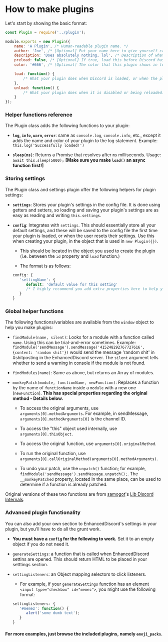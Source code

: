 # How to make plugins

Let's start by showing the basic format:

```js
const Plugin = require('../plugin');

module.exports = new Plugin({
    name: 'A Plugin', /* Human-readable plugin name. */
    author: 'Joe', /* [Optional] Put your name here to give yourself credit for making it :) */
    description: 'Does absolutely nothing, lol', /* Description of what this plugin does. */
    preload: false, /* [Optional] If true, load this before Discord has finished starting up */
    color: '#666', /* [Optional] The color that this plugin shows in logs and in the plugin settings tab. Any valid CSS color will work here. */

    load: function() {
        /* What your plugin does when Discord is loaded, or when the plugin is reloaded. */
    },
    unload: function() {
        /* What your plugin does when it is disabled or being reloaded. */
    }
});
```

### Helper functions reference

The Plugin class adds the following functions to your plugin:

* **`log`, `info`, `warn`, `error`**: same as `console.log`, `console.info`, etc., except it adds the name and color of your plugin to the log statement. Example: `this.log('Successfully loaded!')`

* **`sleep(ms)`**: Returns a Promise that resolves after `ms` milliseconds. Usage: `await this.sleep(5000);` __[Make sure you make `load()` an async function first!]__

### Storing settings

The Plugin class and settings plugin offer the following helpers for plugin settings:

* **`settings`**: Stores your plugin's settings in the config file. It is done using getters and setters, so loading and saving your plugin's settings are as easy as reading and writing `this.settings`.

* **`config`**: Integrates with `settings`. This should essentially store all your default settings, and these will be saved to the config file the first time your plugin is loaded, or when the user resets their settings. Use this when creating your plugin, in the object that is used in `new Plugin({})`.

   * This should be located in the object you used to create the plugin (i.e. between the `id` property and `load` function.)

   * The format is as follows:
   ```js
   config: {
      'settingName': {
         default: 'default value for this setting'
         /* I highly recommend you add extra properties here to help you create the settings section, if you wish to do so. */
      }
   }
   ```

### Global helper functions

The following functions/variables are available from the `window` object to help you make plugins:

* `findModule(name, silent)`: Looks for a module with a function called `name`. Using this can be trial-and-error sometimes. Example: `findModule('sendMessage').sendMessage('415248292767727616', {content: 'random shit'})` would send the message 'random shit' in #shitposting in the EnhancedDiscord server. The `silent` argument tells whether to send a warning in console if the module is not found.

* `findModules(name)`: Same as above, but returns an Array of modules.

* `monkeyPatch(module, functionName, newFunction)`: Replaces a function by the name of `functionName` inside a `module` with a new one (`newFunction`). **This has special properties regarding the original method - Details below.**

   * To access the original arguments, use `arguments[0].methodArguments`. For example, in sendMessage, `arguments[0].methodArguments[0]` is the channel ID.

   * To access the "this" object used internally, use `arguments[0].thisObject`.

   * To access the original function, use `arguments[0].originalMethod`.

   * To run the original function, use `arguments[0].callOriginalMethod(arguments[0].methodArguments)`.

   * To undo your patch, use the `unpatch()` function; for example, `findModule('sendMessage').sendMessage.unpatch();`. The `__monkeyPatched` property, located in the same place, can be used to determine if a function is already patched.

Original versions of these two functions are from [samogot](https://github.com/samogot)'s [Lib Discord Internals](https://github.com/samogot/betterdiscord-plugins/blob/master/v2/1Lib%20Discord%20Internals/plugin.js).

### Advanced plugin functionality

You can also add your own section to EnhancedDiscord's settings in your plugin, but you'll have to do all the grunt work.

* **You must have a `config` for the following to work.** Set it to an empty object if you do not need it.

* `generateSettings`: a function that is called when EnhancedDiscord settins are opened. This should return HTML to be placed in your setttings section.

* `settingListeners`: an Object mapping selectors to click listeners.
   * For example, if your `generateSettings` function has an element `<input type="checkbox" id="memez">`, you might use the following format:
   ```js
   settingListeners: {
      '#memez': function() {
         alert('some dumb text');
      }
   }
   ```

#### For more examples, just browse the included plugins, namely `emoji_packs`.

